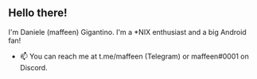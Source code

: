 ## Hello there! 
I'm Daniele (maffeen) Gigantino.
I'm a *NIX enthusiast and a big Android fan! 
- 📫 You can reach me at t.me/maffeen (Telegram) or maffeen#0001 on Discord.

